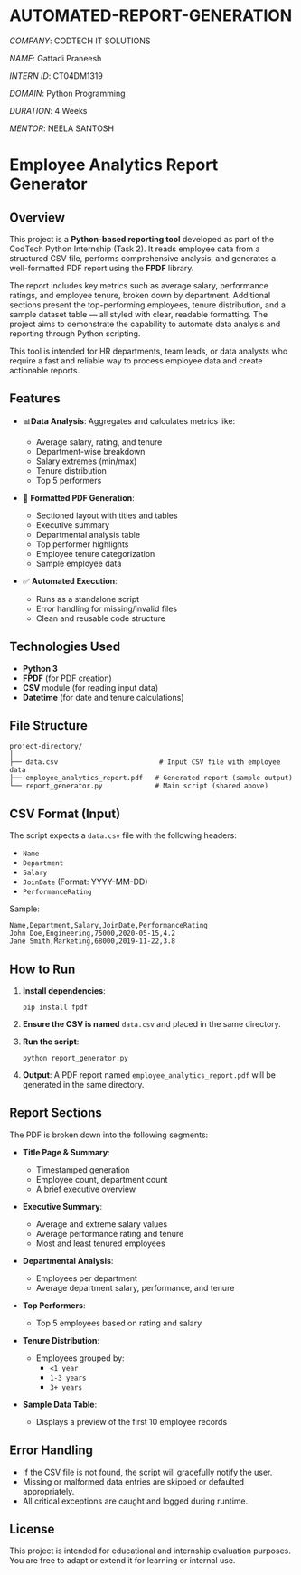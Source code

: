 # AUTOMATED-REPORT-GENERATION

*COMPANY*: CODTECH IT SOLUTIONS

*NAME*: Gattadi Praneesh

*INTERN ID*: CT04DM1319

*DOMAIN*: Python Programming

*DURATION*: 4 Weeks

*MENTOR*: NEELA SANTOSH


# Employee Analytics Report Generator

## Overview

This project is a **Python-based reporting tool** developed as part of the CodTech Python Internship (Task 2). It reads employee data from a structured CSV file, performs comprehensive
analysis, and generates a well-formatted PDF report using the **FPDF** library.

The report includes key metrics such as average salary, performance ratings, and employee tenure, broken down by department. Additional sections present the top-performing employees,
tenure distribution, and a sample dataset table — all styled with clear, readable formatting. The project aims to demonstrate the capability to automate data analysis and reporting
through Python scripting.

This tool is intended for HR departments, team leads, or data analysts who require a fast and reliable way to process employee data and create actionable reports.

## Features

- 📊**Data Analysis**: Aggregates and calculates metrics like:
  - Average salary, rating, and tenure
  - Department-wise breakdown
  - Salary extremes (min/max)
  - Tenure distribution
  - Top 5 performers

- 🧾 **Formatted PDF Generation**:
  - Sectioned layout with titles and tables
  - Executive summary
  - Departmental analysis table
  - Top performer highlights
  - Employee tenure categorization
  - Sample employee data

- ✅ **Automated Execution**:
  - Runs as a standalone script
  - Error handling for missing/invalid files
  - Clean and reusable code structure

## Technologies Used

- **Python 3**
- **FPDF** (for PDF creation)
- **CSV** module (for reading input data)
- **Datetime** (for date and tenure calculations)

## File Structure

```
project-directory/
│
├── data.csv                         # Input CSV file with employee data
├── employee_analytics_report.pdf   # Generated report (sample output)
└── report_generator.py             # Main script (shared above)
```

## CSV Format (Input)

The script expects a `data.csv` file with the following headers:

- `Name`
- `Department`
- `Salary`
- `JoinDate` (Format: YYYY-MM-DD)
- `PerformanceRating`

Sample:

```csv
Name,Department,Salary,JoinDate,PerformanceRating
John Doe,Engineering,75000,2020-05-15,4.2
Jane Smith,Marketing,68000,2019-11-22,3.8
```

## How to Run

1. **Install dependencies**:
   ```
   pip install fpdf
   ```

2. **Ensure the CSV is named** `data.csv` and placed in the same directory.

3. **Run the script**:
   ```
   python report_generator.py
   ```

4. **Output**:
   A PDF report named `employee_analytics_report.pdf` will be generated in the same directory.

## Report Sections

The PDF is broken down into the following segments:

- **Title Page & Summary**:
  - Timestamped generation
  - Employee count, department count
  - A brief executive overview

- **Executive Summary**:
  - Average and extreme salary values
  - Average performance rating and tenure
  - Most and least tenured employees

- **Departmental Analysis**:
  - Employees per department
  - Average department salary, performance, and tenure

- **Top Performers**:
  - Top 5 employees based on rating and salary

- **Tenure Distribution**:
  - Employees grouped by:
    - `<1 year`
    - `1-3 years`
    - `3+ years`

- **Sample Data Table**:
  - Displays a preview of the first 10 employee records

## Error Handling

- If the CSV file is not found, the script will gracefully notify the user.
- Missing or malformed data entries are skipped or defaulted appropriately.
- All critical exceptions are caught and logged during runtime.


## License

This project is intended for educational and internship evaluation purposes. You are free to adapt or extend it for learning or internal use.
